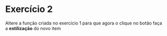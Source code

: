 # Exercício 2
Altere a função criada no exercício 1 para que agora o clique no botão faça a **estilização** do novo item